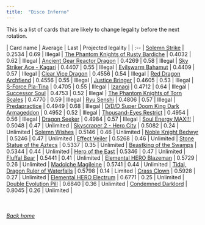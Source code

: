 ```yaml
---
title:  "Disco Inferno"
---
```


This is a list of cards that are likely to change legality before the next rotation.

| Card name | Average | Last | Projected legality |
| :-- |
[Solemn Strike](https://db.ygoprodeck.com/card/?search=Solemn%20Strike) | 0.2534 | 0.69 | Illegal |
[The Phantom Knights of Rusty Bardiche](https://db.ygoprodeck.com/card/?search=The%20Phantom%20Knights%20of%20Rusty%20Bardiche) | 0.4032 | 0.62 | Illegal |
[Ancient Gear Reactor Dragon](https://db.ygoprodeck.com/card/?search=Ancient%20Gear%20Reactor%20Dragon) | 0.4269 | 0.58 | Illegal |
[Sky Striker Ace - Kagari](https://db.ygoprodeck.com/card/?search=Sky%20Striker%20Ace%20-%20Kagari) | 0.4407 | 0.55 | Illegal |
[Evilswarm Bahamut](https://db.ygoprodeck.com/card/?search=Evilswarm%20Bahamut) | 0.4409 | 0.57 | Illegal |
[Clear Vice Dragon](https://db.ygoprodeck.com/card/?search=Clear%20Vice%20Dragon) | 0.4556 | 0.54 | Illegal |
[Red Dragon Archfiend](https://db.ygoprodeck.com/card/?search=Red%20Dragon%20Archfiend) | 0.4556 | 0.55 | Illegal |
[Justice Bringer](https://db.ygoprodeck.com/card/?search=Justice%20Bringer) | 0.4605 | 0.53 | Illegal |
[S-Force Pla-Tina](https://db.ygoprodeck.com/card/?search=S-Force%20Pla-Tina) | 0.4705 | 0.55 | Illegal |
[Izanagi](https://db.ygoprodeck.com/card/?search=Izanagi) | 0.4712 | 0.64 | Illegal |
[Successor Soul](https://db.ygoprodeck.com/card/?search=Successor%20Soul) | 0.4753 | 0.52 | Illegal |
[The Phantom Knights of Torn Scales](https://db.ygoprodeck.com/card/?search=The%20Phantom%20Knights%20of%20Torn%20Scales) | 0.4770 | 0.59 | Illegal |
[Ryu Senshi](https://db.ygoprodeck.com/card/?search=Ryu%20Senshi) | 0.4806 | 0.57 | Illegal |
[Predapractice](https://db.ygoprodeck.com/card/?search=Predapractice) | 0.4949 | 0.68 | Illegal |
[D/D/D Super Doom King Dark Armageddon](https://db.ygoprodeck.com/card/?search=D/D/D%20Super%20Doom%20King%20Dark%20Armageddon) | 0.4952 | 0.52 | Illegal |
[Thousand-Eyes Restrict](https://db.ygoprodeck.com/card/?search=Thousand-Eyes%20Restrict) | 0.4954 | 0.56 | Illegal |
[Dragon Seeker](https://db.ygoprodeck.com/card/?search=Dragon%20Seeker) | 0.4984 | 0.57 | Illegal |
[Soul Energy MAX!!!](https://db.ygoprodeck.com/card/?search=Soul%20Energy%20MAX!!!) | 0.5048 | 0.47 | Unlimited |
[Skyscraper 2 - Hero City](https://db.ygoprodeck.com/card/?search=Skyscraper%202%20-%20Hero%20City) | 0.5082 | 0.24 | Unlimited |
[Solemn Wishes](https://db.ygoprodeck.com/card/?search=Solemn%20Wishes) | 0.5146 | 0.46 | Unlimited |
[Noble Knight Bedwyr](https://db.ygoprodeck.com/card/?search=Noble%20Knight%20Bedwyr) | 0.5246 | 0.47 | Unlimited |
[Effect Veiler](https://db.ygoprodeck.com/card/?search=Effect%20Veiler) | 0.5268 | 0.46 | Unlimited |
[Stone Statue of the Aztecs](https://db.ygoprodeck.com/card/?search=Stone%20Statue%20of%20the%20Aztecs) | 0.5337 | 0.35 | Unlimited |
[Beastking of the Swamps](https://db.ygoprodeck.com/card/?search=Beastking%20of%20the%20Swamps) | 0.5344 | 0.44 | Unlimited |
[Hero of the East](https://db.ygoprodeck.com/card/?search=Hero%20of%20the%20East) | 0.5346 | 0.47 | Unlimited |
[Fluffal Bear](https://db.ygoprodeck.com/card/?search=Fluffal%20Bear) | 0.5441 | 0.41 | Unlimited |
[Elemental HERO Blazeman](https://db.ygoprodeck.com/card/?search=Elemental%20HERO%20Blazeman) | 0.5729 | 0.26 | Unlimited |
[Madolche Magileine](https://db.ygoprodeck.com/card/?search=Madolche%20Magileine) | 0.5741 | 0.44 | Unlimited |
[Tidal, Dragon Ruler of Waterfalls](https://db.ygoprodeck.com/card/?search=Tidal,%20Dragon%20Ruler%20of%20Waterfalls) | 0.5798 | 0.14 | Limited |
[Crass Clown](https://db.ygoprodeck.com/card/?search=Crass%20Clown) | 0.5928 | 0.27 | Unlimited |
[Elemental HERO Electrum](https://db.ygoprodeck.com/card/?search=Elemental%20HERO%20Electrum) | 0.6771 | 0.25 | Unlimited |
[Double Evolution Pill](https://db.ygoprodeck.com/card/?search=Double%20Evolution%20Pill) | 0.6840 | 0.36 | Unlimited |
[Condemned Darklord](https://db.ygoprodeck.com/card/?search=Condemned%20Darklord) | 0.8045 | 0.26 | Unlimited |

<br>

###### [Back home](index)
